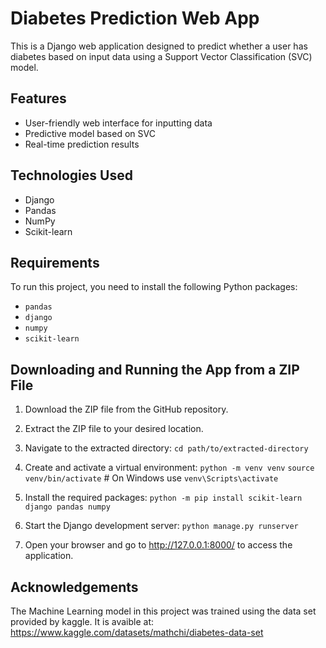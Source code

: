 # Diabetes Prediction Web App

This is a Django web application designed to predict whether a user has diabetes based on input data using a Support Vector Classification (SVC) model.

## Features

- User-friendly web interface for inputting data
- Predictive model based on SVC
- Real-time prediction results

## Technologies Used

- Django
- Pandas
- NumPy
- Scikit-learn

## Requirements

To run this project, you need to install the following Python packages:

- `pandas`
- `django`
- `numpy`
- `scikit-learn`

## Downloading and Running the App from a ZIP File
1. Download the ZIP file from the GitHub repository.

2. Extract the ZIP file to your desired location.

3. Navigate to the extracted directory:
`cd path/to/extracted-directory`

4. Create and activate a virtual environment:
`python -m venv venv`
`source venv/bin/activate`  # On Windows use `venv\Scripts\activate`

5. Install the required packages:
`python -m pip install scikit-learn django pandas numpy`

6. Start the Django development server:
`python manage.py runserver`

7. Open your browser and go to http://127.0.0.1:8000/ to access the application.

## Acknowledgements
The Machine Learning model in this project was trained using the data set provided by kaggle. It is avaible at: https://www.kaggle.com/datasets/mathchi/diabetes-data-set

